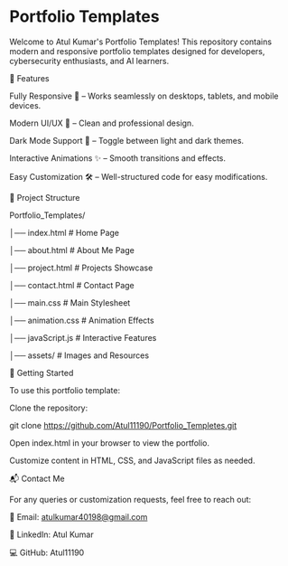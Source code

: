 # Portfolio Templates

Welcome to Atul Kumar's Portfolio Templates! This repository contains modern and responsive portfolio templates designed for developers, cybersecurity enthusiasts, and AI learners.

🌟 Features

Fully Responsive 📱 – Works seamlessly on desktops, tablets, and mobile devices.

Modern UI/UX 🎨 – Clean and professional design.

Dark Mode Support 🌙 – Toggle between light and dark themes.

Interactive Animations ✨ – Smooth transitions and effects.

Easy Customization 🛠️ – Well-structured code for easy modifications.

📂 Project Structure



Portfolio_Templates/

│── index.html         # Home Page


│── about.html         # About Me Page


│── project.html       # Projects Showcase


│── contact.html       # Contact Page


│── main.css           # Main Stylesheet


│── animation.css      # Animation Effects


│── javaScript.js      # Interactive Features


│── assets/            # Images and Resources

🚀 Getting Started

To use this portfolio template:

Clone the repository:

git clone https://github.com/Atul11190/Portfolio_Templetes.git

Open index.html in your browser to view the portfolio.

Customize content in HTML, CSS, and JavaScript files as needed.

📬 Contact Me

For any queries or customization requests, feel free to reach out:

📧 Email: atulkumar40198@gmail.com

🔗 LinkedIn: Atul Kumar

💻 GitHub: Atul11190
